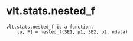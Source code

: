 # vlt.stats.nested_f

```
vlt.stats.nested_f is a function.
    [p, F] = nested_f(SE1, p1, SE2, p2, ndata)

```
